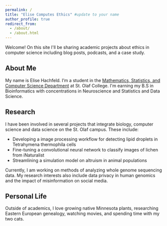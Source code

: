 ```yaml
---
permalink: /
title: "Elise Computes Ethics" #update to your name
author_profile: true
redirect_from: 
  - /about/
  - /about.html
---
```


Welcome! On this site I'll be sharing academic projects about ethics in computer science including blog posts, podcasts, and a case study. 

About Me
---
My name is Elise Hachfeld. I’m a student in the [Mathematics, Statistics, and Computer Science Department](https://wp.stolaf.edu/mscs/) at St. Olaf College. I'm earning my B.S in Bioinformatics with concentrations in Neuroscience and Statistics and Data Science.

Research 
---
I have been involved in several projects that integrate biology, computer science and data science on the St. Olaf campus. 
These include:
* Developing a image processing workflow for detecting lipid droplets in Tetrahymena thermophila cells
* Fine-tuning a convolutional neural network to classify images of lichen from iNaturalist
* Streamlining a simulation model on altruism in animal populations

Currently, I am working on methods of analyzing whole genome sequencing data. My research interests also include data privacy in human genomics and the impact of misinformation on social media.

Personal Life
---
Outside of academics, I love growing native Minnesota plants, researching Eastern European genealogy, watching movies, and spending time with my two cats.
